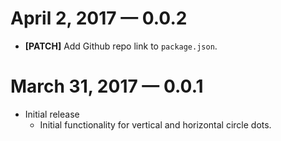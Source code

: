 # April 2, 2017 &mdash; 0.0.2

-   **[PATCH]** Add Github repo link to `package.json`.


# March 31, 2017 &mdash; 0.0.1

-   Initial release
    -   Initial functionality for vertical and horizontal circle dots.

